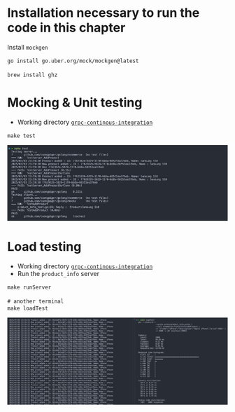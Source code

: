 # Installation necessary to run the code in this chapter

Install `mockgen`

```shell
go install go.uber.org/mock/mockgen@latest

brew install ghz
```

# Mocking & Unit testing

- Working directory [`grpc-continous-integration`](./grpc-continous-integration/)

```shell
make test
```

![](./assets/02.png)

# Load testing

- Working directory [`grpc-continous-integration`](./grpc-continous-integration/)
- Run the `product_info` server

```shell
make runServer

# another terminal
make loadTest
```

![](./assets/01.png)
